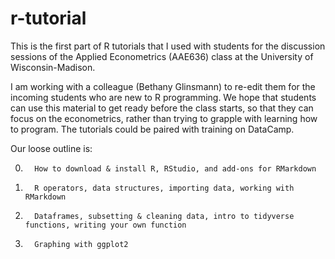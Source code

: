 # r-tutorial

This is the first part of R tutorials that I used with students for the discussion sessions of the Applied Econometrics (AAE636) class at the University of Wisconsin-Madison.

I am working with a colleague (Bethany Glinsmann) to re-edit them for the incoming students who are new to R programming. We hope that students can use this material to get ready before the class starts, so that they can focus on the econometrics, rather than trying to grapple with learning how to program. The tutorials could be paired with training on DataCamp.

Our loose outline is:

0.       How to download & install R, RStudio, and add-ons for RMarkdown
1.       R operators, data structures, importing data, working with RMarkdown
2.       Dataframes, subsetting & cleaning data, intro to tidyverse functions, writing your own function
3.       Graphing with ggplot2
